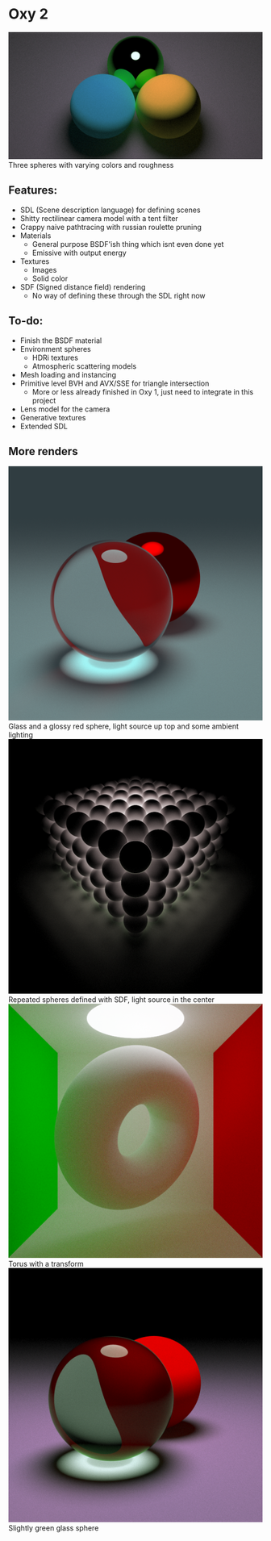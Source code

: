 # Oxy 2

![Three spheres](/images/three_spheres.png)
Three spheres with varying colors and roughness

## Features:

* SDL (Scene description language) for defining scenes
* Shitty rectilinear camera model with a tent filter
* Crappy naive pathtracing with russian roulette pruning
* Materials
  * General purpose BSDF'ish thing which isnt even done yet
  * Emissive with output energy
* Textures
  * Images
  * Solid color
* SDF (Signed distance field) rendering
  * No way of defining these through the SDL right now

## To-do:

* Finish the BSDF material
* Environment spheres
  * HDRi textures
  * Atmospheric scattering models
* Mesh loading and instancing
* Primitive level BVH and AVX/SSE for triangle intersection
  * More or less already finished in Oxy 1, just need to integrate in this project
* Lens model for the camera
* Generative textures
* Extended SDL

## More renders

<img src=/images/glass2.png width=512>
Glass and a glossy red sphere, light source up top and some ambient lighting

<img src=/images/spheres_20000.png width=512>
Repeated spheres defined with SDF, light source in the center


<img src=/images/cornell1.png width=512>
Torus with a transform


<img src=/images/glass.png width=512>
Slightly green glass sphere
